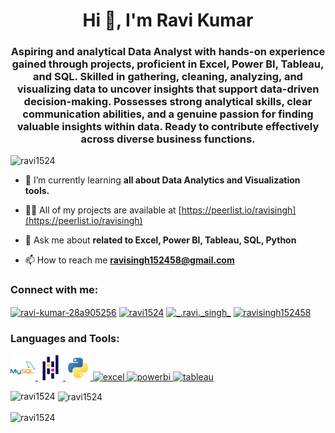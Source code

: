 <h1 align="center">Hi 👋, I'm Ravi Kumar</h1>
<h3 align="center">Aspiring and analytical Data Analyst with hands-on experience gained through projects, proficient in Excel, Power BI, Tableau, and SQL. Skilled in gathering, cleaning, analyzing, and visualizing data to uncover insights that support data-driven decision-making. Possesses strong analytical skills, clear communication abilities, and a genuine passion for finding valuable insights within data. Ready to contribute effectively across diverse business functions.</h3>

<p align="left"> <img src="https://komarev.com/ghpvc/?username=ravi1524&label=Profile%20views&color=0e75b6&style=flat" alt="ravi1524" /> </p>

- 🌱 I’m currently learning **all about Data Analytics and Visualization tools.**

- 👨‍💻 All of my projects are available at [https://peerlist.io/ravisingh](https://peerlist.io/ravisingh)

- 💬 Ask me about **related to Excel, Power BI, Tableau, SQL, Python**

- 📫 How to reach me **ravisingh152458@gmail.com**

<h3 align="left">Connect with me:</h3>
<p align="left">
<a href="https://linkedin.com/in/ravi-kumar-28a905256" target="blank"><img align="center" src="https://raw.githubusercontent.com/rahuldkjain/github-profile-readme-generator/master/src/images/icons/Social/linked-in-alt.svg" alt="ravi-kumar-28a905256" height="30" width="40" /></a>
<a href="https://kaggle.com/ravi1524" target="blank"><img align="center" src="https://raw.githubusercontent.com/rahuldkjain/github-profile-readme-generator/master/src/images/icons/Social/kaggle.svg" alt="ravi1524" height="30" width="40" /></a>
<a href="https://instagram.com/_.ravi._singh_" target="blank"><img align="center" src="https://raw.githubusercontent.com/rahuldkjain/github-profile-readme-generator/master/src/images/icons/Social/instagram.svg" alt="_.ravi._singh_" height="30" width="40" /></a>
<a href="https://www.hackerrank.com/ravisingh152458" target="blank"><img align="center" src="https://raw.githubusercontent.com/rahuldkjain/github-profile-readme-generator/master/src/images/icons/Social/hackerrank.svg" alt="ravisingh152458" height="30" width="40" /></a>
</p>

<h3 align="left">Languages and Tools:</h3>
<p align="left"> 
  <!-- Existing Tools -->
  <a href="https://www.mysql.com/" target="_blank" rel="noreferrer"> 
    <img src="https://raw.githubusercontent.com/devicons/devicon/master/icons/mysql/mysql-original-wordmark.svg" alt="mysql" width="40" height="40"/> 
  </a> 
  <a href="https://pandas.pydata.org/" target="_blank" rel="noreferrer"> 
    <img src="https://raw.githubusercontent.com/devicons/devicon/2ae2a900d2f041da66e950e4d48052658d850630/icons/pandas/pandas-original.svg" alt="pandas" width="40" height="40"/> 
  </a> 
  <a href="https://www.python.org" target="_blank" rel="noreferrer"> 
    <img src="https://raw.githubusercontent.com/devicons/devicon/master/icons/python/python-original.svg" alt="python" width="40" height="40"/> 
  </a> 

  <!-- New Tools -->
  <a href="https://www.microsoft.com/en-us/microsoft-365/excel" target="_blank" rel="noreferrer"> 
    <img src="https://upload.wikimedia.org/wikipedia/commons/7/73/Microsoft_Excel_2013-2019_logo.svg" alt="excel" width="40" height="40"/> 
  </a>
  <a href="https://powerbi.microsoft.com/" target="_blank" rel="noreferrer"> 
    <img src="https://upload.wikimedia.org/wikipedia/commons/c/cf/New_Power_BI_Logo.svg" alt="powerbi" width="40" height="40"/> 
  </a>
  <a href="https://www.tableau.com/" target="_blank" rel="noreferrer"> 
    <img src="https://upload.wikimedia.org/wikipedia/commons/4/4b/Tableau_Logo.png" alt="tableau" width="40" height="40"/> 
  </a>
</p>

<p><img align="left" src="https://github-readme-stats.vercel.app/api/top-langs?username=ravi1524&show_icons=true&locale=en&layout=compact" alt="ravi1524" /></p>

<p>&nbsp;<img align="center" src="https://github-readme-stats.vercel.app/api?username=ravi1524&show_icons=true&locale=en" alt="ravi1524" /></p>

<p><img align="center" src="https://github-readme-streak-stats.herokuapp.com/?user=ravi1524&" alt="ravi1524" /></p>

